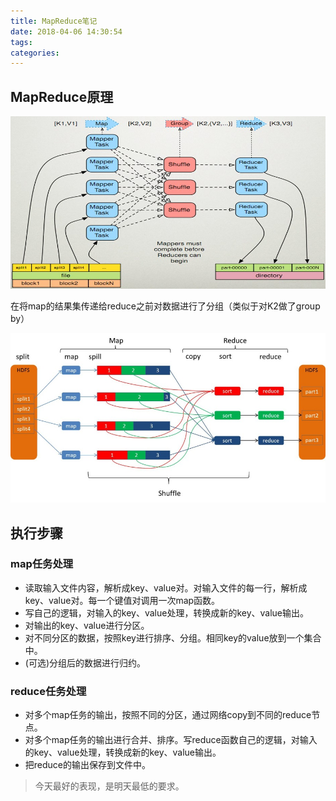 ```yaml
---
title: MapReduce笔记
date: 2018-04-06 14:30:54
tags:
categories:
---
```


## MapReduce原理

![](https://raw.githubusercontent.com/Gengry/blogImage/master/20180406/5.jpg) 

在将map的结果集传递给reduce之前对数据进行了分组（类似于对K2做了group by）

![](https://raw.githubusercontent.com/Gengry/blogImage/master/20180406/6.jpg) 

## 执行步骤

### map任务处理

* 读取输入文件内容，解析成key、value对。对输入文件的每一行，解析成key、value对。每一个键值对调用一次map函数。
* 写自己的逻辑，对输入的key、value处理，转换成新的key、value输出。
* 对输出的key、value进行分区。
* 对不同分区的数据，按照key进行排序、分组。相同key的value放到一个集合中。
* (可选)分组后的数据进行归约。
 
### reduce任务处理
* 对多个map任务的输出，按照不同的分区，通过网络copy到不同的reduce节点。
* 对多个map任务的输出进行合并、排序。写reduce函数自己的逻辑，对输入的key、value处理，转换成新的key、value输出。
* 把reduce的输出保存到文件中。


<blockquote class="blockquote-center">今天最好的表现，是明天最低的要求。</blockquote>